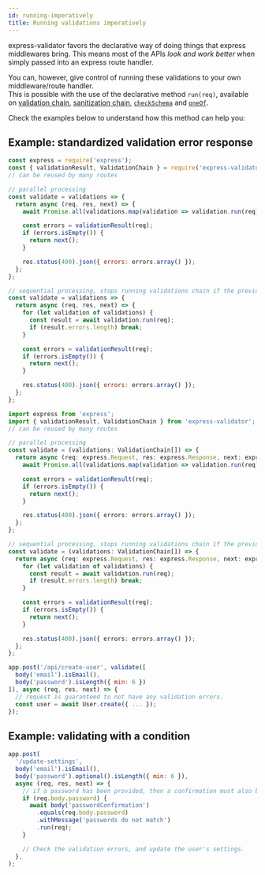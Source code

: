 ```yaml
---
id: running-imperatively
title: Running validations imperatively
---
```


express-validator favors the declarative way of doing things that express middlewares bring.
This means most of the APIs _look and work better_ when simply passed into an express route handler.

You can, however, give control of running these validations to your own middleware/route handler.  
This is possible with the use of the declarative method `run(req)`, available on
[validation chain](api-validation-chain.md#runreq-options), [sanitization chain](api-sanitization-chain.md#runreq), [`checkSchema`](api-check.md#checkschemaschema) and [`oneOf`](api-check.md#oneofvalidationchains-message).

Check the examples below to understand how this method can help you:

## Example: standardized validation error response

<!--DOCUSAURUS_CODE_TABS-->
<!--JavaScript-->

```js
const express = require('express');
const { validationResult, ValidationChain } = require('express-validator');
// can be reused by many routes

// parallel processing
const validate = validations => {
  return async (req, res, next) => {
    await Promise.all(validations.map(validation => validation.run(req)));

    const errors = validationResult(req);
    if (errors.isEmpty()) {
      return next();
    }

    res.status(400).json({ errors: errors.array() });
  };
};

// sequential processing, stops running validations chain if the previous one have failed.
const validate = validations => {
  return async (req, res, next) => {
    for (let validation of validations) {
      const result = await validation.run(req);
      if (result.errors.length) break;
    }

    const errors = validationResult(req);
    if (errors.isEmpty()) {
      return next();
    }

    res.status(400).json({ errors: errors.array() });
  };
};
```

<!--TypeScript-->

```typescript
import express from 'express';
import { validationResult, ValidationChain } from 'express-validator';
// can be reused by many routes

// parallel processing
const validate = (validations: ValidationChain[]) => {
  return async (req: express.Request, res: express.Response, next: express.NextFunction) => {
    await Promise.all(validations.map(validation => validation.run(req)));

    const errors = validationResult(req);
    if (errors.isEmpty()) {
      return next();
    }

    res.status(400).json({ errors: errors.array() });
  };
};

// sequential processing, stops running validations chain if the previous one have failed.
const validate = (validations: ValidationChain[]) => {
  return async (req: express.Request, res: express.Response, next: express.NextFunction) => {
    for (let validation of validations) {
      const result = await validation.run(req);
      if (result.errors.length) break;
    }

    const errors = validationResult(req);
    if (errors.isEmpty()) {
      return next();
    }

    res.status(400).json({ errors: errors.array() });
  };
};
```

<!--END_DOCUSAURUS_CODE_TABS-->

```js
app.post('/api/create-user', validate([
  body('email').isEmail(),
  body('password').isLength({ min: 6 })
]), async (req, res, next) => {
  // request is guaranteed to not have any validation errors.
  const user = await User.create({ ... });
});
```

## Example: validating with a condition

```js
app.post(
  '/update-settings',
  body('email').isEmail(),
  body('password').optional().isLength({ min: 6 }),
  async (req, res, next) => {
    // if a password has been provided, then a confirmation must also be provided.
    if (req.body.password) {
      await body('passwordConfirmation')
        .equals(req.body.password)
        .withMessage('passwords do not match')
        .run(req);
    }

    // Check the validation errors, and update the user's settings.
  },
);
```
